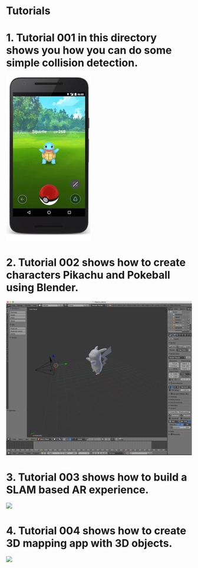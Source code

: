 # Tutorials

# 1. Tutorial 001 in this directory shows you how you can do some simple collision detection.

<img src="screenshots/001.jpg" />

# 2. Tutorial 002 shows how to create characters Pikachu and Pokeball using Blender.

<img src="screenshots/002/001.png" width="700"/>

# 3. Tutorial 003 shows how to build a SLAM based AR experience.

<img src="screenshots/003/001.png" width="700"/>

# 4. Tutorial 004 shows how to create 3D mapping app with 3D objects.

<img src="screenshots/004/001.jpg" width="700px">
